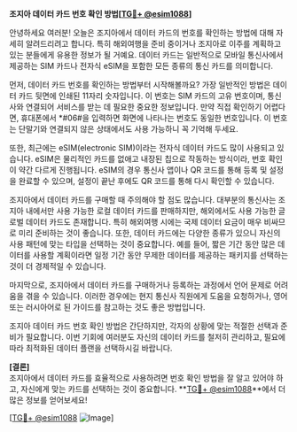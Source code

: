 **조지아 데이터 카드 번호 확인 방법[[TG💪+ @esim1088](https://t.me/s/esim1088)]**

안녕하세요 여러분! 오늘은 조지아에서 데이터 카드의 번호를 확인하는 방법에 대해 자세히 알려드리려고 합니다. 특히 해외여행을 준비 중이거나 조지아로 이주를 계획하고 있는 분들에게 유용한 정보가 될 거예요. 데이터 카드는 일반적으로 모바일 통신사에서 제공하는 SIM 카드나 전자식 eSIM을 포함한 모든 종류의 통신 카드를 의미합니다.

먼저, 데이터 카드 번호를 확인하는 방법부터 시작해볼까요? 가장 일반적인 방법은 데이터 카드 뒷면에 인쇄된 11자리 숫자입니다. 이 번호는 SIM 카드의 고유 번호이며, 통신사와 연결되어 서비스를 받는 데 필요한 중요한 정보입니다. 만약 직접 확인하기 어렵다면, 휴대폰에서 *#06#을 입력하면 화면에 나타나는 번호도 동일한 번호입니다. 이 번호는 단말기와 연결되지 않은 상태에서도 사용 가능하니 꼭 기억해 두세요.

또한, 최근에는 eSIM(electronic SIM)이라는 전자식 데이터 카드도 많이 사용되고 있습니다. eSIM은 물리적인 카드를 없애고 내장된 칩으로 작동하는 방식이라, 번호 확인이 약간 다르게 진행됩니다. eSIM의 경우 통신사 앱이나 QR 코드를 통해 등록 및 설정을 완료할 수 있으며, 설정이 끝난 후에도 QR 코드를 통해 다시 확인할 수 있습니다.

조지아에서 데이터 카드를 구매할 때 주의해야 할 점도 많습니다. 대부분의 통신사는 조지아 내에서만 사용 가능한 로컬 데이터 카드를 판매하지만, 해외에서도 사용 가능한 글로벌 데이터 카드도 존재합니다. 특히 해외여행 시에는 국제 데이터 요금이 매우 비싸므로 미리 준비하는 것이 좋습니다. 또한, 데이터 카드에는 다양한 종류가 있으니 자신의 사용 패턴에 맞는 타입을 선택하는 것이 중요합니다. 예를 들어, 짧은 기간 동안 많은 데이터를 사용할 계획이라면 일정 기간 동안 무제한 데이터를 제공하는 패키지를 선택하는 것이 더 경제적일 수 있습니다.

마지막으로, 조지아에서 데이터 카드를 구매하거나 등록하는 과정에서 언어 문제로 어려움을 겪을 수 있습니다. 이러한 경우에는 현지 통신사 직원에게 도움을 요청하거나, 영어 또는 러시아어로 된 가이드를 참고하는 것도 좋은 방법입니다.

조지아 데이터 카드 번호 확인 방법은 간단하지만, 각자의 상황에 맞는 적절한 선택과 준비가 필요합니다. 이번 기회에 여러분도 자신의 데이터 카드를 철저히 관리하고, 필요에 따라 최적화된 데이터 플랜을 선택하시길 바랍니다.

**[결론]**  
조지아에서 데이터 카드를 효율적으로 사용하려면 번호 확인 방법을 잘 알고 있어야 하고, 자신에게 맞는 카드를 선택하는 것이 중요합니다. **[TG💪+ @esim1088](https://t.me/s/esim1088)**에서 더 많은 정보를 얻어보세요!

[[TG💪+ @esim1088](https://t.me/s/esim1088) ![Image](https://i.postimg.cc/Y0z9fWf4/image.png)]